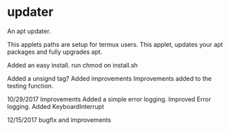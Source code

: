 # updater
An apt updater.

This applets paths are setup for termux users.
This applet, updates your apt packages and fully upgrades apt.

Added an easy install.
run chmod on install.sh

Added a unsignd tag?
Added improvements
Improvements added to the testing function.

10/29/2017
	Improvements
    Added a simple error logging.
    Improved Error logging.
    Added KeyboardInterrupt

12/15/2017
	bugfix and improvements
